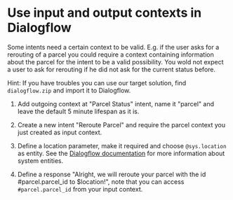 # Use input and output contexts in Dialogflow

Some intents need a certain context to be valid. E.g. if the user asks for a rerouting of a parcel you could require a context containing information about the parcel for the intent to be a valid possibility. You wold not expect a user to ask for rerouting if he did not ask for the current status before.

Hint: If you have troubles you can use our target solution, find `dialogflow.zip` and import it to Dialogflow.

1. Add outgoing context at "Parcel Status" intent, name it "parcel" and leave the default 5 minute lifespan as it is.

2. Create a new intent "Reroute Parcel" and require the parcel context you just created as input context.

3. Define a location parameter, make it required and choose `@sys.location` as entity. See the [Dialogflow documentation](https://dialogflow.com/docs/reference/system-entities) for more information about system entities.

4. Define a response "Alright, we will reroute your parcel with the id #parcel.parcel_id to $location!", note that you can access `#parcel.parcel_id` from your input context.